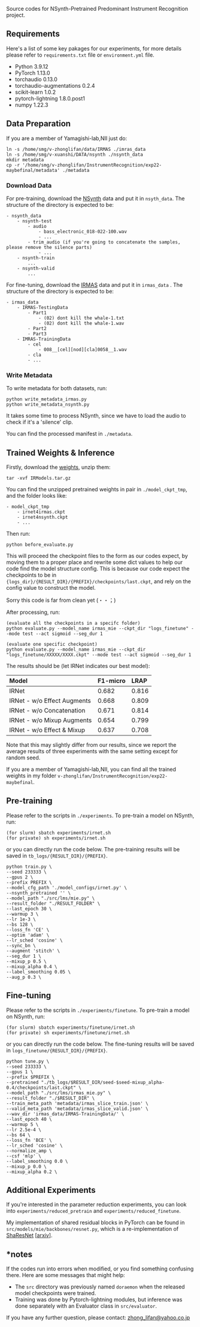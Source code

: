 Source codes for NSynth-Pretrained Predominant Instrument Recognition project.

## Requirements
Here's a list of some key pakages for our experiments, for more details please refer to `requirements.txt` file or `environment.yml` file.
- Python 3.9.12
- PyTorch 1.13.0
- torchaudio 0.13.0
- torchaudio-augmentations 0.2.4
- scikit-learn 1.0.2
- pytorch-lightning 1.8.0.post1
- numpy 1.22.3

## Data Preparation

If you are a member of Yamagishi-lab,NII just do:
```
ln -s /home/smg/v-zhonglifan/data/IRMAS ./imras_data
ln -s /home/smg/v-xuanshi/DATA/nsynth ./nsynth_data
mkdir metadata
cp -r '/home/smg/v-zhonglifan/InstrumentRecognition/exp22-maybefinal/metadata' ./metadata
```

### Download Data
For pre-training, download the [NSynth](https://magenta.tensorflow.org/nsynth) data and put it in `nsyth_data`. The structure of the directory is expected to be:
```
- nsynth_data
    - nsynth-test
        - audio
            - bass_electronic_018-022-100.wav
            - ...
        - trim_audio (if you're going to concatenate the samples, please remove the silence parts)
            - ...
    - nsynth-train
        ...
    - nsynth-valid
        ...
```

For fine-tuning, download the [IRMAS](https://www.upf.edu/web/mtg/irmas) data and put it in `irmas_data` . The structure of the directory is expected to be:
```
- irmas_data
    - IRMAS-TestingData
        - Part1
            - (02) dont kill the whale-1.txt
            - (02) dont kill the whale-1.wav
        - Part2
        - Part3
    - IMRAS-TrainingData
        - cel
            - 008__[cel][nod][cla]0058__1.wav
        - cla
        - ...

```
### Write Metadata
To write metadata for both datasets, run:
```
python write_metadata_irmas.py
python write_metadata_nsynth.py
```
It takes some time to process NSynth, since we have to load the audio to check if it's a 'silence' clip.

You can find the processed manifest in `./metadata`.

## Trained Weights & Inference
Firstly, download the [weights](TODO), unzip them:
```
tar -xvf IRModels.tar.gz
```
You can find the unzipped pretrained weights in pair in `./model_ckpt_tmp`, and the folder looks like:
```
- model_ckpt_tmp
    - irnet4irmas.ckpt
    - irnet4nsynth.ckpt
    - ...
```
Then run:
```
python before_evaluate.py
```
This will proceed the checkpoint files to the form as our codes expect, by moving them to a proper place and rewrite some dict values to help our code find the model structure config. 
This is because our code expect the checkpoints to be in `{logs_dir}/{RESULT_DIR}/{PREFIX}/checkpoints/last.ckpt`, and rely on the config value to construct the model.

Sorry this code is far from clean yet (・・；)

After processing, run:
```
(evaluate all the checkpoints in a specifc folder)
python evaluate.py --model_name irmas_mie --ckpt_dir "logs_finetune" --mode test --act sigmoid --seg_dur 1

(evaluate one specific checkpoint)
python evaluate.py --model_name irmas_mie --ckpt_dir "logs_finetune/XXXXX/XXXX.ckpt" --mode test --act sigmoid --seg_dur 1
```

The results should be (let IRNet indicates our best model):

| Model                       | F1-micro | LRAP  | 
|:----------------------------|:---------|:------|
| IRNet                       | 0.682    | 0.816 |
| IRNet - w/o Effect Augments | 0.668    | 0.809 |
| IRNet - w/o Concatenation   | 0.671    | 0.814 |
| IRNet - w/o Mixup Augments  | 0.654    | 0.799 |
| IRNet - w/o Effect & Mixup  | 0.637    | 0.708 |


Note that this may slightly differ from our results, since we report the average results of three experiments with the same setting except for random seed.

If you are a member of Yamagishi-lab,NII, you can find all the trained weights in my folder `v-zhonglifan/InstrumentRecognition/exp22-maybefinal`.


## Pre-training
Please refer to the scripts in `./experiments`.
To pre-train a model on NSynth, run:
```
(for slurm) sbatch experiments/irnet.sh
(for private) sh experiments/irnet.sh
```
or you can directly run the code below. The pre-training results will be saved in `tb_logs/{RESULT_DIR}/{PREFIX}`.
```
python train.py \
--seed 233333 \
--gpus 2 \
--prefix PREFIX \
--model_cfg_path './model_configs/irnet.py' \
--nsynth_pretrained '' \
--model_path "./src/lms/mie.py" \
--result_folder "./RESULT_FOLDER" \
--last_epoch 30 \
--warmup 3 \
--lr 1e-3 \
--bs 128 \
--loss_fn 'CE' \
--optim 'adam' \
--lr_sched 'cosine' \
--sync_bn \
--augment 'stitch' \
--seg_dur 1 \
--mixup_p 0.5 \
--mixup_alpha 0.4 \
--label_smoothing 0.05 \
--aug_p 0.3 \
```
## Fine-tuning
Please refer to the scripts in `./experiments/finetune`.
To pre-train a model on NSynth, run:
```
(for slurm) sbatch experiments/finetune/irnet.sh
(for private) sh experiments/finetune/irnet.sh
```
or you can directly run the code below. The fine-tuning results will be saved in `logs_finetune/{RESULT_DIR}/{PREFIX}`.
```
python tune.py \
--seed 233333 \
--gpus 1 \
--prefix $PREFIX \
--pretrained "./tb_logs/$RESULT_DIR/seed-$seed-mixup_alpha-0.4/checkpoints/last.ckpt" \
--model_path "./src/lms/irmas_mie.py" \
--result_folder "./$RESULT_DIR" \
--train_meta_path 'metadata/irmas_slice_train.json' \
--valid_meta_path 'metadata/irmas_slice_valid.json' \
--wav_dir 'irmas_data/IRMAS-TrainingData/' \
--last_epoch 40 \
--warmup 5 \
--lr 2.5e-4 \
--bs 64 \
--loss_fn 'BCE' \
--lr_sched 'cosine' \
--normalize_amp \
--csf 'mlp' \
--label_smoothing 0.0 \
--mixup_p 0.0 \
--mixup_alpha 0.2 \
```

## Additional Experiments
If you're interested in the parameter reduction experiments, you can look into `experiments/reduced_pretrain` and `experiments/reduced_finetune`.

My implementation of shared residual blocks in PyTorch can be found in `src/models/mie/backbones/resnet.py`, which is a re-implementation of [ShaResNet](https://github.com/aboulch/sharesnet) [[arxiv](https://arxiv.org/abs/1702.08782)].

## *notes
If the codes run into errors when modified, or you find something confusing there. Here are some messages that might help:
* The `src` directory was previously named `doraemon` when the released model checkpoints were trained.
* Training was done by Pytorch-lightning modules, but inference was done separately with an Evaluator class in `src/evaluator`.

If you have any further question, please contact: [zhong_lifan@yahoo.co.jp](zhong_lifan@yahoo.co.jp)



